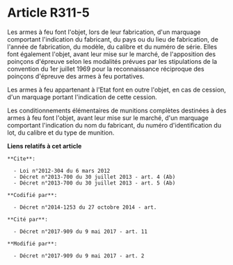 # Article R311-5

Les armes à feu font l'objet, lors de leur fabrication, d'un marquage comportant l'indication du fabricant, du pays ou du
lieu de fabrication, de l'année de fabrication, du modèle, du calibre et du numéro de série. Elles font également l'objet,
avant leur mise sur le marché, de l'apposition des poinçons d'épreuve selon les modalités prévues par les stipulations de la
convention du 1er juillet 1969 pour la reconnaissance réciproque des poinçons d'épreuve des armes à feu portatives.

Les armes à feu appartenant à l'Etat font en outre l'objet, en cas de cession, d'un marquage portant l'indication de cette
cession.

Les conditionnements élémentaires de munitions complètes destinées à des armes à feu font l'objet, avant leur mise sur le
marché, d'un marquage comportant l'indication du nom du fabricant, du numéro d'identification du lot, du calibre et du type
de munition.

**Liens relatifs à cet article**

	**Cite**:

	  - Loi n°2012-304 du 6 mars 2012
	  - Décret n°2013-700 du 30 juillet 2013 - art. 4 (Ab)
	  - Décret n°2013-700 du 30 juillet 2013 - art. 5 (Ab)

	**Codifié par**:

	  - Décret n°2014-1253 du 27 octobre 2014 - art.

	**Cité par**:

	  - Décret n°2017-909 du 9 mai 2017 - art. 11

	**Modifié par**:

	  - Décret n°2017-909 du 9 mai 2017 - art. 2
